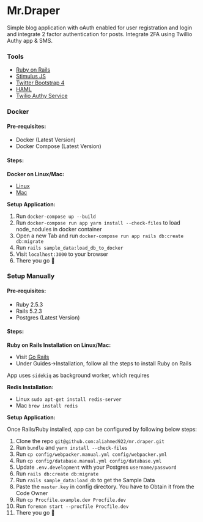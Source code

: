 # Mr.Draper

Simple blog application with oAuth enabled for user registration and login and integrate 2 factor
authentication for posts. Integrate 2FA using Twillio Authy app & SMS. 

### Tools
- [Ruby on Rails](https://rubyonrails.org/)
- [Stimulus JS](https://stimulusjs.org/handbook/origin)
- [Twitter Bootstrap 4](https://getbootstrap.com/)
- [HAML](http://haml.info/)
- [Twilio Authy Service](https://www.twilio.com/authy)

### Docker

#### Pre-requisites:

- Docker (Latest Version)
- Docker Compose (Latest Version)

#### Steps:

**Docker on Linux/Mac:**

- [Linux](https://docs.docker.com/install/linux/docker-ce/ubuntu/)
- [Mac](https://docs.docker.com/docker-for-mac/install/)

**Setup Application:**

1. Run `docker-compose up --build`
2. Run `docker-compose run app yarn install --check-files` to load node_nodules in docker container
3. Open a new Tab and run `docker-compose run app rails db:create db:migrate`
4. Run `rails sample_data:load_db_to_docker`
5. Visit `localhost:3000` to your browser
6. There you go 🎉

### Setup Manually

#### Pre-requisites:
- Ruby 2.5.3
- Rails 5.2.3
- Postgres (Latest Version)

#### Steps:

**Ruby on Rails Installation on Linux/Mac:**

- Visit [Go Rails](http://gorails.com)
- Under Guides->Installation, follow all the steps to install Ruby on Rails

App uses `sidekiq` as background worker, which requires

**Redis Installation:**

- Linux `sudo apt-get install redis-server`
- Mac `brew install redis`

**Setup Application:**

Once Rails/Ruby installed, app can be configured by following below steps:

1. Clone the repo `git@github.com:aliahmed922/mr.draper.git`
2. Run `bundle` and `yarn install --check-files`
3. Run `cp config/webpacker.manual.yml config/webpacker.yml`
4. Run `cp config/database.manual.yml config/database.yml`
5. Update `.env.development` with your Postgres `username/password`
6. Run `rails db:create db:migrate`
7. Run `rails sample_data:load_db` to get the Sample Data
8. Paste the `master.key` in config directory. You have to Obtain it from the Code Owner
9. Run `cp Procfile.example.dev Procfile.dev`
10. Run `foreman start --procfile Procfile.dev`  
11. There you go 🎉
